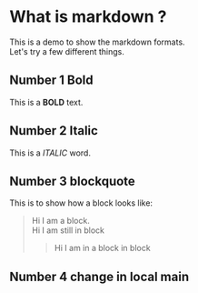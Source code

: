 # What is markdown ?

This is a demo to show the markdown formats.   
Let's try a few different things.

## Number 1 Bold

This is a **BOLD** text.

## Number 2 Italic

This is a *ITALIC* word.

## Number 3 blockquote

This is to show how a block looks like:      
> Hi I am a block.       
> Hi I am still in block
>> Hi I am in a block in block

## Number 4 change in local main
